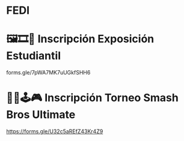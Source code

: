 # FEDI

# 🖼🎞🎨 Inscripción Exposición Estudiantil
forms.gle/7pWA7MK7uUGkfSHH6

# 🐱‍💻🕹🎮 Inscripción Torneo Smash Bros Ultimate
https://forms.gle/U32c5aREfZ43Kr4Z9
